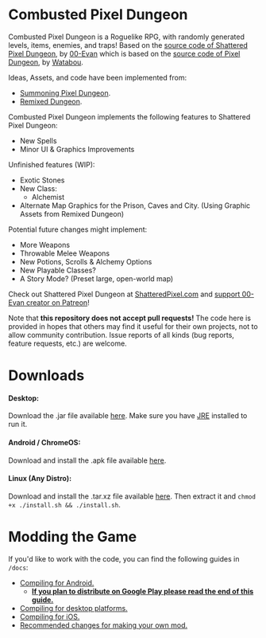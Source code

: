 # Combusted Pixel Dungeon

Combusted Pixel Dungeon is a Roguelike RPG, with randomly generated levels, items, enemies, and traps! Based on the [source code of Shattered Pixel Dungeon](https://github.com/00-Evan/shattered-pixel-dungeon), by [00-Evan](https://www.patreon.com/ShatteredPixel) which is based on the [source code of Pixel Dungeon](https://github.com/00-Evan/pixel-dungeon-gradle), by [Watabou](https://www.watabou.ru).

Ideas, Assets, and code have been implemented from:
- [Summoning Pixel Dungeon](https://github.com/TrashboxBobylev/Summoning-Pixel-Dungeon).
- [Remixed Dungeon](https://github.com/NYRDS/remixed-dungeon).

Combusted Pixel Dungeon implements the following features to Shattered Pixel Dungeon:
- New Spells
- Minor UI & Graphics Improvements

Unfinished features (WIP):
- Exotic Stones
- New Class:
  - Alchemist
- Alternate Map Graphics for the Prison, Caves and City. (Using Graphic Assets from Remixed Dungeon)

Potential future changes might implement:
- More Weapons
- Throwable Melee Weapons
- New Potions, Scrolls & Alchemy Options
- New Playable Classes?
- A Story Mode? (Preset large, open-world map)

Check out Shattered Pixel Dungeon at [ShatteredPixel.com](https://www.shatteredpixel.com) and [support 00-Evan creator on Patreon](https://www.patreon.com/ShatteredPixel)!

Note that **this repository does not accept pull requests!** The code here is provided in hopes that others may find it useful for their own projects, not to allow community contribution. Issue reports of all kinds (bug reports, feature requests, etc.) are welcome.

# Downloads

#### Desktop:

Download the .jar file available [here](https://github.com/Inferno214221/Combusted-Pixel-Dungeon/releases/latest). Make sure you have [JRE](https://www.oracle.com/java/technologies/downloads/) installed to run it.

#### Android / ChromeOS:
Download and install the .apk file available [here](https://github.com/Inferno214221/Combusted-Pixel-Dungeon/releases/latest).

#### Linux (Any Distro):
Download and install the .tar.xz file available [here](https://github.com/Inferno214221/Combusted-Pixel-Dungeon/releases/latest). Then extract it and `chmod +x ./install.sh && ./install.sh`.

# Modding the Game

If you'd like to work with the code, you can find the following guides in `/docs`:
- [Compiling for Android.](docs/getting-started-android.md)
    - **[If you plan to distribute on Google Play please read the end of this guide.](docs/getting-started-android.md#distributing-your-apk)**
- [Compiling for desktop platforms.](docs/getting-started-desktop.md)
- [Compiling for iOS.](docs/getting-started-ios.md)
- [Recommended changes for making your own mod.](docs/recommended-changes.md)
